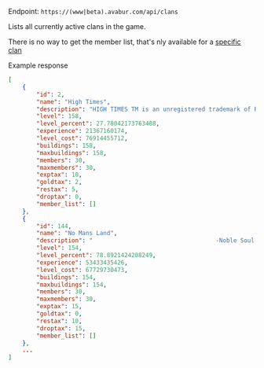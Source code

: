 Endpoint: `https://(www|beta).avabur.com/api/clans`

Lists all currently active clans in the game.

There is no way to get the member list, that's nly available for a [specific clan](https://github.com/edvordo/roa-apis/blob/master/clan-specific.md)

Example response

```json
[
    {
        "id": 2,
        "name": "High Times",
        "description": "HIGH TIMES TM is an unregistered trademark of RARE \"four figure rants\" INC and used under licence.",
        "level": 158,
        "level_percent": 27.78042173763488,
        "experience": 21367160174,
        "level_cost": 76914455712,
        "buildings": 158,
        "maxbuildings": 158,
        "members": 30,
        "maxmembers": 30,
        "exptax": 10,
        "goldtax": 2,
        "restax": 5,
        "droptax": 0,
        "member_list": []
    },
    {
        "id": 144,
        "name": "No Mans Land",
        "description": "                                   -Noble Soul Forces-\nQuantum indeterminism or  quantum field theory is the question",
        "level": 154,
        "level_percent": 78.8921424208249,
        "experience": 53433435426,
        "level_cost": 67729730473,
        "buildings": 154,
        "maxbuildings": 154,
        "members": 30,
        "maxmembers": 30,
        "exptax": 15,
        "goldtax": 0,
        "restax": 10,
        "droptax": 15,
        "member_list": []
    },
    ...
]
```
